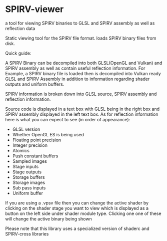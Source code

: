 # SPIRV-viewer
a tool for viewing SPIRV binaries to GLSL and SPIRV assembly as well as reflection data

Static viewing tool for the SPIRV file format. loads SPIRV binary files from disk.

Quick guide:

A SPIRV Binary can be decompiled into both GLSL(OpenGL and Vulkan) and SPIRV assembly as well as contain useful reflection information. For Example, a SPIRV binary file is loaded then is decompiled into Vulkan ready GLSL and SPIRV Assembly in addition to information regarding shader outputs and uniform buffers.

SPIRV information is broken down into GLSL source, SPIRV assembly and reflection information.

Source code is displayed in a text box with GLSL being in the right box and SPIRV assembly displayed in the left text box. As for reflection information here is what you can expect to see (in order of appearance):
- GLSL version
- Whether OpenGL ES is being used
- Floating point precision
- Integer precision
- Atomics
- Push constant buffers
- Sampled images
- Stage inputs
- Stage outputs
- Storage buffers
- Storage images
- Sub pass inputs
- Uniform buffer

If you are using a .vpsv file then you can change the active shader by clicking on the shader stage you want to view which is displayed as a button on the left side under shader module type. Clicking one one of these will change the active binary being shown

Please note that this library uses a specialized version of shaderc and SPIRV-cross libraries

